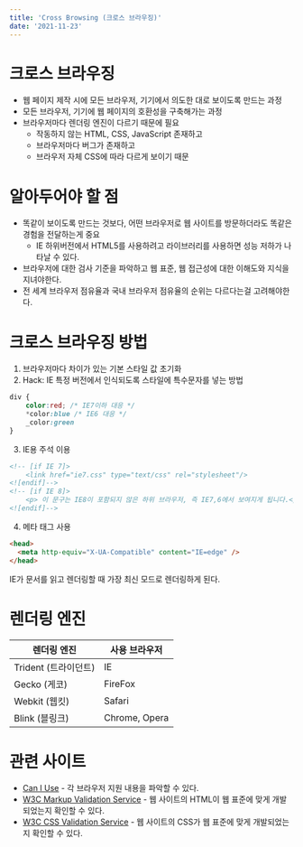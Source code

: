 ```yaml
---
title: 'Cross Browsing (크로스 브라우징)'
date: '2021-11-23'
---
```


# 크로스 브라우징

- 웹 페이지 제작 시에 모든 브라우저, 기기에서 의도한 대로 보이도록 만드는 과정
- 모든 브라우저, 기기에 웹 페이지의 호환성을 구축해가는 과정
- 브라우저마다 렌더링 엔진이 다르기 때문에 필요
  - 작동하지 않는 HTML, CSS, JavaScript 존재하고
  - 브라우저마다 버그가 존재하고
  - 브라우저 자체 CSS에 따라 다르게 보이기 때문

# 알아두어야 할 점

- 똑같이 보이도록 만드는 것보다, 어떤 브라우저로 웹 사이트를 방문하더라도 똑같은 경험을 전달하는게 중요
  - IE 하위버전에서 HTML5를 사용하려고 라이브러리를 사용하면 성능 저하가 나타날 수 있다.
- 브라우저에 대한 검사 기준을 파악하고 웹 표준, 웹 접근성에 대한 이해도와 지식을 지녀야한다.
- 전 세계 브라우저 점유율과 국내 브라우저 점유율의 순위는 다르다는걸 고려해야한다.

# 크로스 브라우징 방법

1. 브라우저마다 차이가 있는 기본 스타일 값 초기화
2. Hack: IE 특정 버전에서 인식되도록 스타일에 특수문자를 넣는 방법

```css
div {
    color:red; /* IE7이하 대응 */
    *color:blue /* IE6 대응 */
    _color:green
}
```

3. IE용 주석 이용

```html
<!-- [if IE 7]>
    <link href="ie7.css" type="text/css" rel="stylesheet"/>
<![endif]-->
<!-- [if IE 8]>
    <p> 이 문구는 IE8이 포함되지 않은 하위 브라우저, 즉 IE7,6에서 보여지게 됩니다.</p>
<![endif]-->
```

4. 메타 태그 사용

```html
<head>
  <meta http-equiv="X-UA-Compatible" content="IE=edge" />
</head>
```

IE가 문서를 읽고 렌더링할 때 가장 최신 모드로 렌더링하게 된다.

# 렌더링 엔진

| 렌더링 엔진          | 사용 브라우저 |
| -------------------- | ------------- |
| Trident (트라이던트) | IE            |
| Gecko (게코)         | FireFox       |
| Webkit (웹킷)        | Safari        |
| Blink (블링크)       | Chrome, Opera |

# 관련 사이트

- [Can I Use](https://caniuse.com/) - 각 브라우저 지원 내용을 파악할 수 있다.
- [W3C Markup Validation Service](https://validator.w3.org/) - 웹 사이트의 HTML이 웹 표준에 맞게 개발되었는지 확인할 수 있다.
- [W3C CSS Validation Service](https://jigsaw.w3.org/css-validator/) - 웹 사이트의 CSS가 웹 표준에 맞게 개발되었는지 확인할 수 있다.
